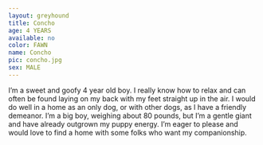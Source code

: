 ```yaml
---
layout: greyhound
title: Concho
age: 4 YEARS
available: no
color: FAWN
name: Concho
pic: concho.jpg
sex: MALE
---
```


I’m a sweet and goofy 4 year old boy. I really know how to relax and can often be found laying on my back with my feet straight up in the air. I would do well in a home as an only dog, or with other dogs, as I have a friendly demeanor. I’m a big boy, weighing about 80 pounds, but I’m a gentle giant and have already outgrown my puppy energy. I’m eager to please and would love to find a home with some folks who want my companionship. 